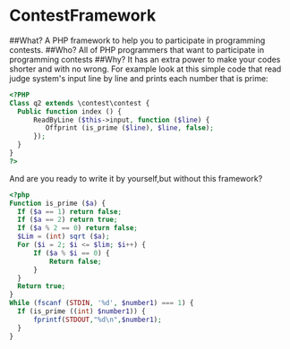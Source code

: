 # ContestFramework
##What?
  A PHP framework to help you to participate in programming contests.
##Who?
  All of PHP programmers that want to participate in programming contests
##Why?
  It has an extra power to make your codes shorter and with no wrong.
  For example look at this simple code that read judge system's input line by line and prints each number that is prime:
  ```php
<?PHP
Class q2 extends \contest\contest {
    Public function index () {
        ReadByLine ($this->input, function ($line) {
           Offprint (is_prime ($line), $line, false);
        });
    }
}
?>
  ```
  And are you ready to write it by yourself,but without this framework?
  ```php
<?php
Function is_prime ($a) {
	If ($a == 1) return false;
	If ($a == 2) return true;
	If ($a % 2 == 0) return false;
	$Lim = (int) sqrt ($a);
	For ($i = 2; $i <= $lim; $i++) {
		If ($a % $i == 0) {
			Return false;
		}
	}
	Return true;
}
While (fscanf (STDIN, '%d', $number1) === 1) {
	If (is_prime ((int) $number1)) {
		fprintf(STDOUT,"%d\n",$number1);
	}
}
```

